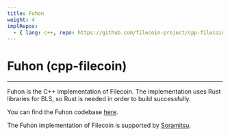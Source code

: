 ```yaml
---
title: Fuhon
weight: 4
implRepos: 
  - { lang: c++, repo: https://github.com/filecoin-project/cpp-filecoin }
---
```


# Fuhon (cpp-filecoin)
---

Fuhon is the C++ implementation of Filecoin. The implementation uses Rust libraries for BLS, so Rust is needed in order to build successfully.

You can find the Fuhon codebase [here](https://github.com/filecoin-project/cpp-filecoin).

The Fuhon implementation of Filecoin is supported by [Soramitsu](https://soramitsu.co.jp/).